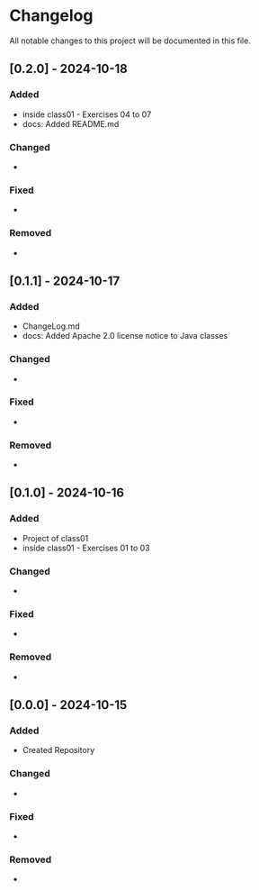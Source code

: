 # Changelog

All notable changes to this project will be documented in this file.


## [0.2.0] - 2024-10-18
### Added
- 	inside class01 - Exercises 04 to 07
-	docs: Added README.md

### Changed
- 

### Fixed
-

### Removed
- 

## [0.1.1] - 2024-10-17
### Added
- 	ChangeLog.md
-	docs: Added Apache 2.0 license notice to Java classes

### Changed
- 

### Fixed
-

### Removed
- 

## [0.1.0] - 2024-10-16
### Added
- Project of class01
- inside class01 - Exercises 01 to 03

### Changed
- 

### Fixed
-

### Removed
- 

## [0.0.0] - 2024-10-15
### Added
- Created Repository

### Changed
- 

### Fixed
-

### Removed
- 
